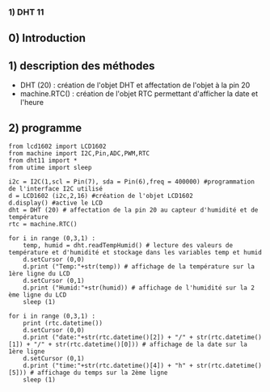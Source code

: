 ### 1) DHT 11

## 0) Introduction

## 1) description des méthodes 
  - DHT (20) : création de l'objet DHT et affectation de l'objet à la pin 20
  - machine.RTC() : création de l'objet RTC permettant d'afficher la date et l'heure
## 2) programme 
```
from lcd1602 import LCD1602
from machine import I2C,Pin,ADC,PWM,RTC
from dht11 import *
from utime import sleep

i2c = I2C(1,scl = Pin(7), sda = Pin(6),freq = 400000) #programmation de l'interface I2C utilisé
d = LCD1602 (i2c,2,16) #création de l'objet LCD1602
d.display() #active le LCD
dht = DHT (20) # affectation de la pin 20 au capteur d'humidité et de température
rtc = machine.RTC()

for i in range (0,3,1) :
    temp, humid = dht.readTempHumid() # lecture des valeurs de température et d'humidité et stockage dans les variables temp et humid
    d.setCursor (0,0)
    d.print ("Temp:"+str(temp)) # affichage de la température sur la 1ère ligne du LCD
    d.setCursor (0,1)
    d.print ("Humid:"+str(humid)) # affichage de l'humidité sur la 2 ème ligne du LCD
    sleep (1)
    
for i in range (0,3,1) :
    print (rtc.datetime())
    d.setCursor (0,0)
    d.print ("date:"+str(rtc.datetime()[2]) + "/" + str(rtc.datetime()[1]) + "/" + str(rtc.datetime()[0])) # affichage de la date sur la 1ère ligne
    d.setCursor (0,1)
    d.print ("time:"+str(rtc.datetime()[4]) + "h" + str(rtc.datetime()[5])) # affichage du temps sur la 2ème ligne
    sleep (1)
```
